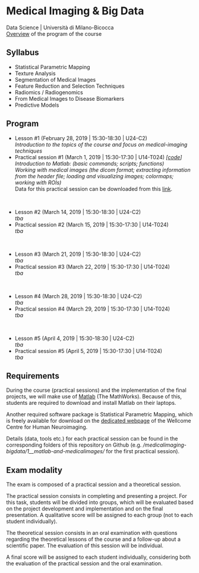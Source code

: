 # Medical Imaging &amp; Big Data
Data Science | Università di Milano-Bicocca
<br>
[Overview](https://github.com/christiansalvatore/medicalimaging-bigdata/blob/master/overview.pdf) of the program of the course

## Syllabus
* Statistical Parametric Mapping  
* Texture Analysis
* Segmentation of Medical Images
* Feature Reduction and Selection Techniques
* Radiomics / Radiogenomics
* From Medical Images to Disease Biomarkers
* Predictive Models

## Program
* Lesson #1 (February 28, 2019 | 15:30-18:30 | U24-C2) <br>
_Introduction to the topics of the course and focus on medical-imaging techniques_
* Practical session #1 (March 1, 2019 | 15:30-17:30 | U14-T024) _[[code](https://github.com/christiansalvatore/medicalimaging-bigdata/blob/master/1__matlab-and-medicalimages/main__practicalsession1.m)]_ <br>
_Introduction to Matlab: (basic commands; scripts; functions)_ <br>
_Working with medical images (the dicom format; extracting information from the header file; loading and visualizing images; colormaps; working with ROIs)_ <br>
Data for this practical session can be downloaded from this [link](https://www.dropbox.com/s/6r8et6x0ps9uc14/data.zip?dl=0).

<br>

* Lesson #2 (March 14, 2019 | 15:30-18:30 | U24-C2) <br>
_tba_
* Practical session #2 (March 15, 2019 | 15:30-17:30 | U14-T024) <br>
_tba_

<br>

* Lesson #3 (March 21, 2019 | 15:30-18:30 | U24-C2) <br>
_tba_
* Practical session #3 (March 22, 2019 | 15:30-17:30 | U14-T024) <br>
_tba_

<br>

* Lesson #4 (March 28, 2019 | 15:30-18:30 | U24-C2) <br>
_tba_
* Practical session #4 (March 29, 2019 | 15:30-17:30 | U14-T024) <br>
_tba_

<br>

* Lesson #5 (April 4, 2019 | 15:30-18:30 | U24-C2) <br>
_tba_
* Practical session #5 (April 5, 2019 | 15:30-17:30 | U14-T024) <br>
_tba_

## Requirements
During the course (practical sessions) and the implementation of the final projects, we will make use of [Matlab](https://it.mathworks.com/) (The MathWorks). Because of this, students are required to download and install Matlab on their laptops.

Another required software package is Statistical Parametric Mapping, which is freely available for download on the [dedicated webpage](https://www.fil.ion.ucl.ac.uk/spm/) of the Wellcome Centre for Human Neuroimaging.

Details (data, tools etc.) for each practical session can be found in the corresponding folders of this repository on Github (e.g. _/medicalimaging-bigdata/1__matlab-and-medicalimages/_ for the first practical session).

## Exam modality
The exam is composed of a practical session and a theoretical session.

The practical session consists in completing and presenting a project. For this task, students will be divided into groups, which will be evaluated based on the project development and implementation and on the final presentation. A qualitative score will be assigned to each group (not to each student individually).

The theoretical session consists in an oral examination with questions regarding the theoretical lessons of the course and a follow-up about a scientific paper. The evaluation of this session will be individual.

A final score will be assigned to each student individually, considering both the evaluation of the practical session and the oral examination.
